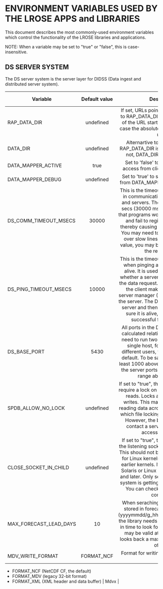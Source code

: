 # ENVIRONMENT VARIABLES USED BY THE LROSE APPS and LIBRARIES

This document describes the most commonly-used environment variables which control the functionality of the LROSE libraries and applications.

NOTE: When a variable may be set to "true" or "false", this is case-insensitive.

## DS SERVER SYSTEM

The DS server system is the server layer for DIDSS (Data ingest
and distributed server system).

| Variable | Default value | Description | Code library |
| -------- |:-------------:|:-----------:|:------------:|
| RAP_DATA_DIR | undefined | If set, URLs point to locations relative to RAP_DATA_DIR, unless the file part of the URL starts with / or ., in which case the absolute or relative paths are used. | didss dsserver |
  | DATA_DIR  | undefined  | Alternartive to RAP_DATA_DIR. If RAP_DATA_DIR is defined, it is used. If not, DATA_DIR is used if defined.  | didss dsserver  | 
  | DATA_MAPPER_ACTIVE  | true  | Set to 'false' to turn off automatic access from clients to DataMapper.  | dsserver  | 
  | DATA_MAPPER_DEBUG  | undefined  | Set to 'true' to see debug messages from DATA_MAPPER access requests.  | dsserver  | 
  | DS_COMM_TIMEOUT_MSECS  | 30000  | This is the timeout, in milli-secs, used in communications between clients and servers. The default value of 30 secs (30000 msecs) was chosen so that programs would not block too long and fail to register with procmap, thereby causing them to be restarted. You may need to inccrease the value over slow lines. If you increase the value, you may be wise to run without the restart layer.  | dsserver  | 
  | DS_PING_TIMEOUT_MSECS  | 10000  | This is the timeout, in milli-secs, used when pinging a server to see if it is alive. It is used by clients to check whether a server is up, before making the data request. If the server is down, the client makes a request to the server manager (DsServerMgr) to start the server. The DsServerMgr starts the server and then uses a ping to make sure it is alive, before returning a successful flag to the client.  | dsserver  | 
  | DS_BASE_PORT  | 5430  | All ports in the DS server system are calculated relative to this port. If you need to run two server systems on a single host, for eaxmple for  two different users, you can override the default. To be safe, pick a number at least 1000 above the default, because the server ports are in the immediate range above the base.  | dsserver  | 
  | SPDB_ALLOW_NO_LOCK  | undefined  | If set to "true", the Spdb library will not require a lock on the data base files for reads. Locks are still required for writes. This may be used if you are reading data across a cross-mount for which file locking is not implemented. However, the better strategy is to contact a server which has local access to the data.  | Spdb  | 
  | CLOSE_SOCKET_IN_CHILD  | undefined  | If set to "true", the servers will close the listening socket in child processes. This should not be necessary, but was for Linux kernels 2.0.x, and possibly earlier kernels. It is not necessary on Solaris or Linux potato or kernels 2.4 and later. Only set this variable if your system is getting too many open files. You can check this with the 'lsof' command.  | dsserver  | 
  | MAX_FORECAST_LEAD_DAYS  | 10  | When seraching a directory for data stored in forecast file name format (yyyymmdd/g_hhmmss/f_ssssssss.ext) the library needs to know how far back in time to look for forecast data which may be valid at the current time. It looks back a maximum of this number of days. | didss |
| MDV_WRITE_FORMAT | FORMAT_NCF | Format for writing MDV files. Options are:
* FORMAT_NCF (NetCDF CF, the default)
* FORMAT_MDV (legacy 32-bit format)
* FORMAT_XML (XML header and data buffer)
| Mdvx |

